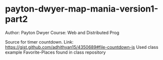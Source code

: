 # payton-dwyer-map-mania-version1-part2
Author: Payton Dwyer
Course: Web and Distributed Prog

Source for timer countdown. Link: https://gist.github.com/adhithyan15/4350689#file-countdown-js
Used class example Favorite-Places found in class repository
